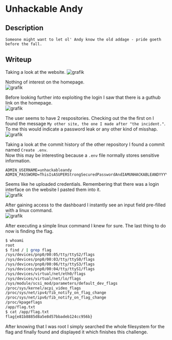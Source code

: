 # Unhackable Andy

## Description
```
Someone might want to let ol' Andy know the old addage - pride goeth before the fall. 
```

## Writeup

Taking a look at the website.
![grafik](https://github.com/Aryt3/writeups/assets/110562298/0a6329cf-a665-46f2-8e90-73d4adbfce61)

Nothing of interest on the homepage. <br/>
![grafik](https://github.com/Aryt3/writeups/assets/110562298/5181d0b5-3ef8-4fe8-8f33-c99a599202c0)

Before looking further into exploiting the login I saw that there is a guthub link on the homepage. <br/>
![grafik](https://github.com/Aryt3/writeups/assets/110562298/045d8416-56d5-4ff1-b96a-14756283b9cb)

The user seems to have 2 respositories. Checking out the the first on I found the message `My other site, the one I made after "the incident."`. <br/>
To me this would indicate a password leak or any other kind of misshap. <br/>
![grafik](https://github.com/Aryt3/writeups/assets/110562298/4060b408-2ab4-45fc-97ad-03bed4c9534f)

Taking a look at the commit history of the other repository I found a commit named `Create .env`. <br/>
Now this may be interesting because a `.env` file normally stores sensitive information. <br/>
```env
ADMIN_USERNAME=unhackableandy
ADMIN_PASSWORD=ThisIsASUPERStrongSecuredPasswordAndIAMUNHACKABLEANDYYYYBOIIIII133742069LOLlolLOL
```

Seems like he uploaded credentials. Remembering that there was a login interface on the website I pasted them into it. <br/>
![grafik](https://github.com/Aryt3/writeups/assets/110562298/54bf2feb-7dfa-4c32-9cbe-acbb4107df86)

After gaining access to the dashboard I instantly see an input field pre-filled with a linux command. <br/>
![grafik](https://github.com/Aryt3/writeups/assets/110562298/695ef6f6-3413-4d24-be95-7d388b147dd4)

After executing a simple linux command I knew for sure. The last thing to do now is finding the flag. <br/>
```sh
$ whoami
root
$ find / | grep flag
/sys/devices/pnp0/00:05/tty/ttyS2/flags
/sys/devices/pnp0/00:03/tty/ttyS0/flags
/sys/devices/pnp0/00:06/tty/ttyS3/flags
/sys/devices/pnp0/00:04/tty/ttyS1/flags
/sys/devices/virtual/net/eth0/flags
/sys/devices/virtual/net/lo/flags
/sys/module/scsi_mod/parameters/default_dev_flags
/proc/sys/kernel/acpi_video_flags
/proc/sys/net/ipv4/fib_notify_on_flag_change
/proc/sys/net/ipv6/fib_notify_on_flag_change
/proc/kpageflags
/app/flag.txt
$ cat /app/flag.txt
flag{e81b8885d8a5e8d57bbadeb124cc956b}
```

After knowing that I was root I simply searched the whole filesystem for the flag and finally found and displayed it which finishes this challenge.


